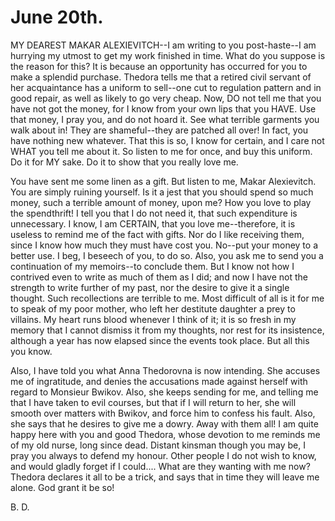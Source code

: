 # June 20th.

MY DEAREST MAKAR ALEXIEVITCH--I am writing to you post-haste--I am
hurrying my utmost to get my work finished in time. What do you suppose
is the reason for this? It is because an opportunity has occurred for
you to make a splendid purchase. Thedora tells me that a retired civil
servant of her acquaintance has a uniform to sell--one cut to regulation
pattern and in good repair, as well as likely to go very cheap. Now, DO
not tell me that you have not got the money, for I know from your own
lips that you HAVE. Use that money, I pray you, and do not hoard it. See
what terrible garments you walk about in! They are shameful--they are
patched all over! In fact, you have nothing new whatever. That this is
so, I know for certain, and I care not WHAT you tell me about it. So
listen to me for once, and buy this uniform. Do it for MY sake. Do it to
show that you really love me.

You have sent me some linen as a gift. But listen to me, Makar
Alexievitch. You are simply ruining yourself. Is it a jest that you
should spend so much money, such a terrible amount of money, upon me?
How you love to play the spendthrift! I tell you that I do not need it,
that such expenditure is unnecessary. I know, I am CERTAIN, that you
love me--therefore, it is useless to remind me of the fact with gifts.
Nor do I like receiving them, since I know how much they must have cost
you. No--put your money to a better use. I beg, I beseech of you, to
do so. Also, you ask me to send you a continuation of my memoirs--to
conclude them. But I know not how I contrived even to write as much of
them as I did; and now I have not the strength to write further of my
past, nor the desire to give it a single thought. Such recollections are
terrible to me. Most difficult of all is it for me to speak of my poor
mother, who left her destitute daughter a prey to villains. My heart
runs blood whenever I think of it; it is so fresh in my memory that
I cannot dismiss it from my thoughts, nor rest for its insistence,
although a year has now elapsed since the events took place. But all
this you know.

Also, I have told you what Anna Thedorovna is now intending. She accuses
me of ingratitude, and denies the accusations made against herself with
regard to Monsieur Bwikov. Also, she keeps sending for me, and telling
me that I have taken to evil courses, but that if I will return to her,
she will smooth over matters with Bwikov, and force him to confess his
fault. Also, she says that he desires to give me a dowry. Away with them
all! I am quite happy here with you and good Thedora, whose devotion to
me reminds me of my old nurse, long since dead. Distant kinsman though
you may be, I pray you always to defend my honour. Other people I do
not wish to know, and would gladly forget if I could.... What are they
wanting with me now? Thedora declares it all to be a trick, and says
that in time they will leave me alone. God grant it be so!

B. D.




